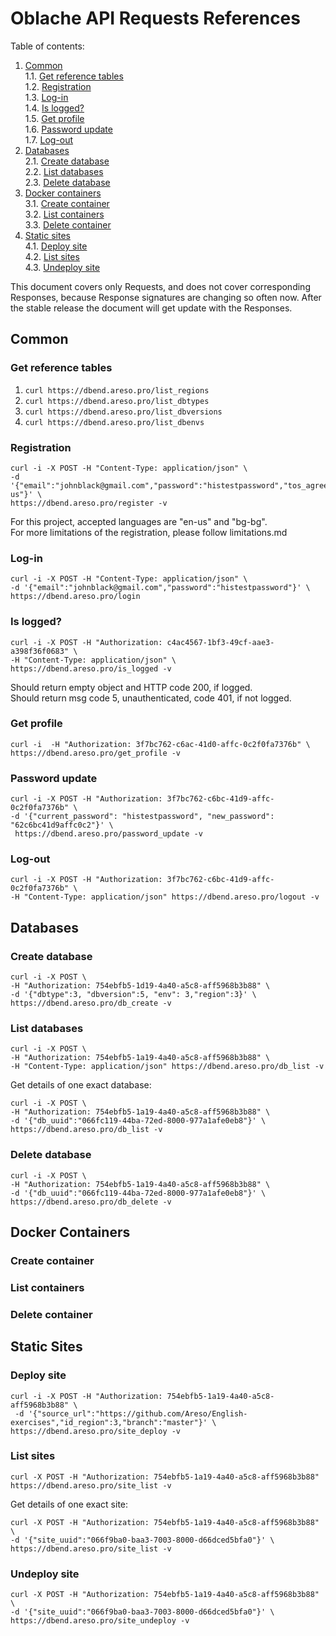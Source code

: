 # Oblache API Requests References

Table of contents:  
1. [Common](#common)  
1.1. [Get reference tables](#get-reference-tables)   
1.2. [Registration](###Registration)  
1.3. [Log-in](#log-in)  
1.4. [Is logged?](#is-logged)  
1.5. [Get profile](#get-profile)  
1.6. [Password update](#password-update)  
1.7. [Log-out](#log-out)  
2. [Databases](#databases)  
2.1. [Create database](#create-database)  
2.2. [List databases](#list-databases)  
2.3. [Delete database](#delete-database)  
3. [Docker containers](#docker-containers)  
3.1. [Create container](#create-container)  
3.2. [List containers](#list-containers)  
3.3. [Delete container](#delete-container)  
4. [Static sites](#static-sites)  
4.1. [Deploy site](#deploy-site)  
4.2. [List sites](#list-sites)  
4.3. [Undeploy site](#undeploy-site)  

This document covers only Requests, and does not cover corresponding Responses, because Response signatures are changing so often now. After the stable release the document will get update with the Responses.  
## Common
### Get reference tables
1. `curl https://dbend.areso.pro/list_regions`
2. `curl https://dbend.areso.pro/list_dbtypes`
3. `curl https://dbend.areso.pro/list_dbversions`
4. `curl https://dbend.areso.pro/list_dbenvs`

### Registration
```
curl -i -X POST -H "Content-Type: application/json" \
-d '{"email":"johnblack@gmail.com","password":"histestpassword","tos_agree":true,"language":"en-us"}' \
https://dbend.areso.pro/register -v
```
For this project, accepted languages are "en-us" and "bg-bg".  
For more limitations of the registration, please follow limitations.md  

### Log-in
```
curl -i -X POST -H "Content-Type: application/json" \
-d '{"email":"johnblack@gmail.com","password":"histestpassword"}' \
https://dbend.areso.pro/login
```

### Is logged?
```
curl -i -X POST -H "Authorization: c4ac4567-1bf3-49cf-aae3-a398f36f0683" \
-H "Content-Type: application/json" \
https://dbend.areso.pro/is_logged -v
```
Should return empty object and HTTP code 200, if logged.  
Should return msg code 5, unauthenticated, code 401, if not logged.   

### Get profile

```
curl -i  -H "Authorization: 3f7bc762-c6ac-41d0-affc-0c2f0fa7376b" \
https://dbend.areso.pro/get_profile -v
```

### Password update
```
curl -i -X POST -H "Authorization: 3f7bc762-c6bc-41d9-affc-0c2f0fa7376b" \
-d '{"current_password": "histestpassword", "new_password": "62c6bc41d9affc0c2"}' \
 https://dbend.areso.pro/password_update -v
```

### Log-out
```
curl -i -X POST -H "Authorization: 3f7bc762-c6bc-41d9-affc-0c2f0fa7376b" \
-H "Content-Type: application/json" https://dbend.areso.pro/logout -v
```

## Databases

### Create database
```
curl -i -X POST \
-H "Authorization: 754ebfb5-1d19-4a40-a5c8-aff5968b3b88" \
-d '{"dbtype":3, "dbversion":5, "env": 3,"region":3}' \
https://dbend.areso.pro/db_create -v
```
### List databases
```
curl -i -X POST \
-H "Authorization: 754ebfb5-1a19-4a40-a5c8-aff5968b3b88" \
-H "Content-Type: application/json" https://dbend.areso.pro/db_list -v
```
Get details of one exact database:  
```
curl -i -X POST \
-H "Authorization: 754ebfb5-1a19-4a40-a5c8-aff5968b3b88" \
-d '{"db_uuid":"066fc119-44ba-72ed-8000-977a1afe0eb8"}' \
https://dbend.areso.pro/db_list -v
```
### Delete database
```
curl -i -X POST \
-H "Authorization: 754ebfb5-1a19-4a40-a5c8-aff5968b3b88" \
-d '{"db_uuid":"066fc119-44ba-72ed-8000-977a1afe0eb8"}' \
https://dbend.areso.pro/db_delete -v
```
## Docker Containers

### Create container

### List containers

### Delete container

## Static Sites

### Deploy site
```
curl -i -X POST -H "Authorization: 754ebfb5-1a19-4a40-a5c8-aff5968b3b88" \
 -d '{"source_url":"https://github.com/Areso/English-exercises","id_region":3,"branch":"master"}' \
https://dbend.areso.pro/site_deploy -v
```
### List sites
```
curl -X POST -H "Authorization: 754ebfb5-1a19-4a40-a5c8-aff5968b3b88" https://dbend.areso.pro/site_list -v
```
Get details of one exact site:  
```
curl -X POST -H "Authorization: 754ebfb5-1a19-4a40-a5c8-aff5968b3b88" \
-d '{"site_uuid":"066f9ba0-baa3-7003-8000-d66dced5bfa0"}' \
https://dbend.areso.pro/site_list -v
```
### Undeploy site
```
curl -X POST -H "Authorization: 754ebfb5-1a19-4a40-a5c8-aff5968b3b88" \
-d '{"site_uuid":"066f9ba0-baa3-7003-8000-d66dced5bfa0"}' \
https://dbend.areso.pro/site_undeploy -v
```